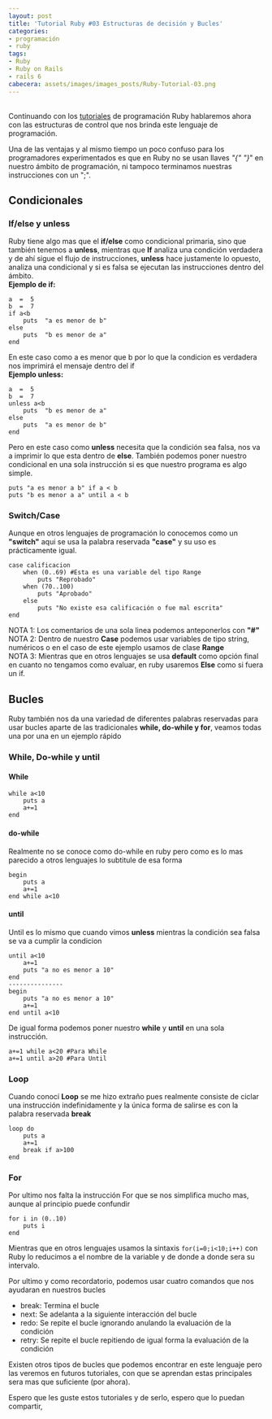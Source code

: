 ```yaml
---
layout: post
title: 'Tutorial Ruby #03 Estructuras de decisión y Bucles'
categories:
- programación
- ruby
tags: 
- Ruby
- Ruby on Rails
- rails 6
cabecera: assets/images/images_posts/Ruby-Tutorial-03.png
---
```

<p><br>Continuando con los <a href="https://shadowmyst.net/programacion-ruby-02/">tutoriales</a> de programación Ruby hablaremos ahora con las estructuras de control que nos brinda este lenguaje de programación.</p>

<p>Una de las ventajas y al mismo tiempo un poco confuso para los programadores experimentados es que en Ruby no se usan llaves <em>"{" "}</em>" en nuestro ámbito de programación, ni tampoco terminamos nuestras instrucciones con un ";".</p>

<h2 class="subtitle is-2 has-text-centered has-text-weight-bold">Condicionales</h2>

<h3 class="subtitle is-3">If/else y unless</h3>

<p>Ruby tiene algo mas que el <strong>if/else</strong> como condicional primaria, sino que también tenemos a <strong>unless</strong>, mientras que <strong>If</strong> analiza una condición verdadera y de ahí sigue el flujo de instrucciones, <strong>unless</strong> hace justamente lo opuesto, analiza una condicional y si es falsa se ejecutan las instrucciones dentro del ámbito.<br> <strong>Ejemplo de if:</strong></p>

<pre class="wp-block-code"><code>a  =  5
b  =  7
if a&lt;b
    puts  "a es menor de b"
else
    puts  "b es menor de a"
end</code></pre>

<p>En este caso como a es menor que b por lo que la condicion es verdadera nos imprimirá el mensaje dentro del if<br> <strong>Ejemplo unless:</strong></p>

<pre class="wp-block-code"><code>a  =  5
b  =  7
unless a&lt;b
    puts  "b es menor de a"
else
    puts  "a es menor de b"
end</code></pre>

<p>Pero en este caso como <strong>unless</strong> necesita que la condición sea falsa, nos va a imprimir lo que esta dentro de <strong>else</strong>. También podemos poner nuestro condicional en una sola instrucción si es que nuestro programa es algo simple.</p>

<pre class="wp-block-code"><code>puts "a es menor a b" if a &lt; b
puts "b es menor a a" until a &lt; b</code></pre>

<h3 class="subtitle is-3">Switch/Case</h3>

<p>Aunque en otros lenguajes de programación lo conocemos como un <strong>"switch"</strong> aqui se usa la palabra reservada <strong>"case"</strong> y su uso es prácticamente igual.</p>

<pre class="wp-block-code"><code>case calificacion
    when (0..69) #Esta es una variable del tipo Range
        puts "Reprobado"
    when (70..100)
        puts "Aprobado"
    else
        puts "No existe esa calificación o fue mal escrita"
end</code></pre>

<p>NOTA 1: Los comentarios de una sola linea podemos anteponerlos con <strong>"#"</strong><br> NOTA 2: Dentro de nuestro <strong>Case</strong> podemos usar variables de tipo string, numéricos o en el caso de este ejemplo usamos de clase <strong>Range</strong><br> NOTA 3: Mientras que en otros lenguajes se usa <strong>default</strong> como opción final en cuanto no tengamos como evaluar, en ruby usaremos <strong>Else</strong> como si fuera un if.</p>

<h2 class="subtitle is-2 has-text-centered has-text-weight-bold">Bucles</h2>

<p>Ruby también nos da una variedad de diferentes palabras reservadas para usar bucles aparte de las tradicionales <strong>while, do-while y for</strong>, veamos todas una por una en un ejemplo rápido</p>

<h3 class="subtitle is-3">While, Do-while y until</h3>
<p><!-- /wp:heading --></p>
<p><!-- wp:paragraph --></p>

<h4 class="subtitle is-4">While</h4>
<pre class="wp-block-code"><code>while a&lt;10
    puts a
    a+=1
end</code></pre>

<h4 class="subtitle is-4">do-while</h4>

<p>Realmente no se conoce como do-while en ruby pero como es lo mas parecido a otros lenguajes lo subtitule de esa forma</p>

<pre class="wp-block-code"><code>begin
    puts a
    a+=1
end while a&lt;10</code></pre>

<h4 class="subtitle is-4">until</h4>

<p>Until es lo mismo que cuando vimos <strong>unless</strong> mientras la condición sea falsa se va a cumplir la condicion</p>

<pre class="wp-block-code"><code>until a&lt;10
    a+=1
    puts "a no es menor a 10"
end
---------------
begin
    puts "a no es menor a 10"
    a+=1
end until a&lt;10</code></pre>

<p>De igual forma podemos poner nuestro <strong>while</strong> y <strong>until</strong> en una sola instrucción.</p>

<pre class="wp-block-code"><code>a+=1 while a&lt;20 #Para While
a+=1 until a>20 #Para Until</code></pre>

<h3 class="subtitle is-3">Loop</h3>

<p>Cuando conocí <strong>Loop</strong> se me hizo extraño pues realmente consiste de ciclar una instrucción indefinidamente y la única forma de salirse es con la palabra reservada <strong>break</strong></p>

<pre class="wp-block-code"><code>loop do
    puts a
    a+=1
    break if a>100
end</code></pre>

<h3 class="subtitle is-3">For</h3>

<p>Por ultimo nos falta la instrucción For que se nos simplifica mucho mas, aunque al principio puede confundir</p>

<pre class="wp-block-code"><code>for i in (0..10)
    puts i
end</code></pre>

<p>Mientras que en otros lenguajes usamos la sintaxis <code>for(i=0;i&lt;10;i++)</code> con Ruby lo reducimos a el nombre de la variable y de donde a donde sera su intervalo.</p>

<p>Por ultimo y como recordatorio, podemos usar cuatro comandos que nos ayudaran en nuestros bucles</p>

<ul>
<li>break: Termina el bucle</li>
<li>next: Se adelanta a la siguiente interacción del bucle</li>
<li>redo: Se repite el bucle ignorando anulando la evaluación de la condición</li>
<li>retry: Se repite el bucle repitiendo de igual forma la evaluación de la condición</li>
</ul>

<p>Existen otros tipos de bucles que podemos encontrar en este lenguaje pero las veremos en futuros tutoriales, con que se aprendan estas principales sera mas que suficiente (por ahora).</p>

<p>Espero que les guste estos tutoriales y de serlo, espero que lo puedan compartir,</p>

